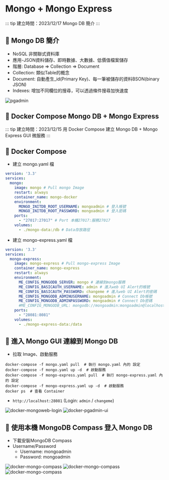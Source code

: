 # Mongo + Mongo Express

::: tip 建立時間：2023/12/17
Mongo DB 簡介
:::

## :pushpin: Mongo DB 簡介
- NoSQL 非關聯式資料庫
- 應用-JSON資料儲存、即時數據、大數據、低價值檔案儲存
- 階層: Database => Collection => Document
- Collection: 類似Table的概念
- Document: 自動產生_id(Primary Key)、每一筆被儲存的資料BSON(binary JSON)
- Indexes:  增加不同欄位的搜尋，可以透過條件搜尋加快速度

![pgadmin](/public/db/mongo/mongodb-compass.png)



## :pushpin: Docker Compose Mongo DB + Mongo Express

::: tip 建立時間：2023/12/15
用 Docker Compose 建立 Mongo DB + Mongo Express GUI 微服務
:::

## :pushpin: Docker Compose

- 建立 mongo.yaml 檔

``` yaml
version: '3.3'
services:
  mongo:
    image: mongo # Pull mongo Image
    restart: always
    container_name: mongo-docker
    environment:
      MONGO_INITDB_ROOT_USERNAME: mongoadmin # 登入帳號
      MONGO_INITDB_ROOT_PASSWORD: mongoadmin # 登入密碼
    ports:
      - "27017:27017" # Port 本機27017:服務27017
    volumes:
      - ./mongo-data:/db # Data存放路徑
```

- 建立 mongo-express.yaml 檔

``` yaml
version: '3.3'
services:
  mongo-express:
    image: mongo-express # Pull mongo-express Image
    container_name: mongo-express
    restart: always
    environment:
      ME_CONFIG_MONGODB_SERVER: mongo # 連線到mongo服務
      ME_CONFIG_BASICAUTH_USERNAME: admin # 進入web UI Alert的帳號
      ME_CONFIG_BASICAUTH_PASSWORD: changeme # 進入web UI Alert的密碼
      ME_CONFIG_MONGODB_ADMINUSERNAME: mongoadmin # Connect Db帳號
      ME_CONFIG_MONGODB_ADMINPASSWORD: mongoadmin # Connect Db密碼
      #ME_CONFIG_MONGODB_URL: mongodb://mongoadmin:mongoadmin@localhost:27017/ # 連接Url紀錄 mongodb://帳號:密碼@ip:port
    ports:
      - "28081:8081"
    volumes:
      - ./mongo-express-data:/data
```

## :pushpin: 進入 Mongo GUI 連線到 Mongo DB

- 拉取 Image、啟動服務
``` shell
docker-compose -f mongo.yaml pull  # 執行 mongo.yaml 內的 設定
docker-compose -f mongo.yaml up -d  # 啟動服務
docker-compose -f mongo-express.yaml pull  # 執行 mongo-express.yaml 內的 設定
docker-compose -f mongo-express.yaml up -d  # 啟動服務
docker ps  # 查看 Container
```

- `http://localhost:28081`  (Login: `admin` / `changeme`)

![docker-mongoweb-login](/public/db/mongo/mongoweb-login.png)
![docker-pgadmin-ui](/public/db/mongo/mongo-express.png)

## :pushpin: 使用本機 MongoDB Compass 登入 Mongo DB

- 下載安裝MongoDB Compass
- Username/Password
    - Username: mongoadmin
    - Password: mongoadmin

![docker-mongo-compass](/public/db/mongo/mongo-local.png)
![docker-mongo-compass](/public/db/mongo/mongo-compass.jpg)
![docker-mongo-compass](/public/db/mongo/mongo-express-ui.png)